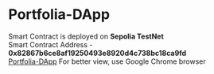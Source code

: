 # Portfolia-DApp

Smart Contract is deployed on **Sepolia TestNet**  
Smart Contract Address - **0x82867b6ce8af19250493e8920d4c738bc18ca9fd**  
[Portfolia-DApp](https://portfolioimsaurabhp.netlify.app/) For better view, use Google Chrome browser  
